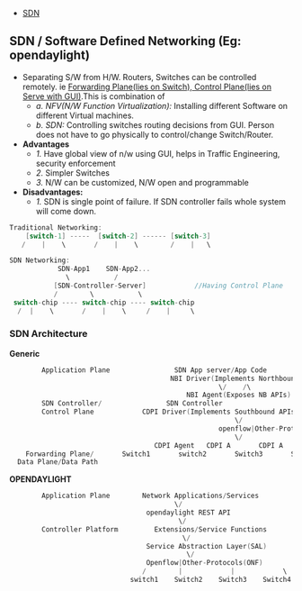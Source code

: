 - [SDN](#sdn)

<a name=sdn></a>
## SDN / Software Defined Networking (Eg: opendaylight)
- Separating S/W from H/W. Routers, Switches can be controlled remotely. ie [Forwarding Plane(lies on Switch), Control Plane(lies on Serve with GUI)](/Networking/Terms).This is combination of    
  - _a. NFV(N/W Function Virtualization):_ Installing different Software on different Virtual machines.
  - _b. SDN:_ Controlling switches routing decisions from GUI. Person does not have to go physically to control/change Switch/Router.
- **Advantages**
  - _1._ Have global view of n/w using GUI, helps in Traffic Engineering, security enforcement
  - _2._ Simpler Switches
  - _3._ N/W can be customized, N/W open and programmable
- **Disadvantages:** 
  - _1._ SDN is single point of failure. If SDN controller fails whole system will come down.
```c
Traditional Networking:                
    [switch-1] -----  [switch-2] ------ [switch-3]
   /    |    \       /    |    \        /    |   \

SDN Networking:
            SDN-App1    SDN-App2...
              \           /
           [SDN-Controller-Server]            //Having Control Plane
           /        \           \
 switch-chip ---- switch-chip ---- switch-chip
  /  |    \       /    |    \     /    |     \
```
### SDN Architecture
**Generic**
```c
        Application Plane                SDN App server/App Code
                                        NBI Driver(Implements Northbound APIs)
                                                    \/    /\
                                            NBI Agent(Exposes NB APIs)
        SDN Controller/                SDN Controller
        Control Plane            CDPI Driver(Implements Southbound APIs)     
                                                        \/
                                                    openflow|Other-Protocols
                                                        \/
                                    CDPI Agent   CDPI A       CDPI A        CDPI A(Exposes SB APIs)
    Forwarding Plane/       Switch1       switch2       Switch3       Switch4    
  Data Plane/Data Path
```
**OPENDAYLIGHT**
```c
        Application Plane        Network Applications/Services
                                         \/
                                  opendaylight REST API
                                          \/
        Controller Platform     	Extensions/Service Functions
                                           \/
                                  Service Abstraction Layer(SAL)
                                            \/
                                  Openflow|Other-Protocols(ONF)
                                 /        |            |            \
                              switch1    Switch2    Switch3    Switch4
```
